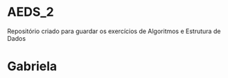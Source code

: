 # AEDS_2
Repositório criado para guardar os exercícios de Algoritmos e Estrutura de Dados
# Gabriela
